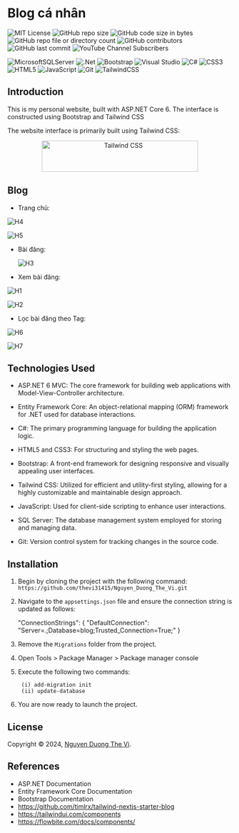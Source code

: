 # Blog cá nhân
  ![MIT License](https://img.shields.io/github/license/dotnet/aspnetcore?color=%230b0&style=flat-square)
  ![GitHub repo size](https://img.shields.io/github/repo-size/thevi31415/Nguyen_Duong_The_Vi)
  ![GitHub code size in bytes](https://img.shields.io/github/languages/code-size/thevi31415/Nguyen_Duong_The_Vi)
  ![GitHub repo file or directory count](https://img.shields.io/github/directory-file-count/thevi31415/Nguyen_Duong_The_Vi)
  ![GitHub contributors](https://img.shields.io/github/contributors/thevi31415/Nguyen_Duong_The_Vi)
  ![GitHub last commit](https://img.shields.io/github/last-commit/thevi31415/Nguyen_Duong_The_Vi)
  ![YouTube Channel Subscribers](https://img.shields.io/youtube/channel/subscribers/UCHolhpqtcjh-r4bICRRnqyA)

 
![MicrosoftSQLServer](https://img.shields.io/badge/Microsoft%20SQL%20Server-CC2927?style=for-the-badge&logo=microsoft%20sql%20server&logoColor=white)
![.Net](https://img.shields.io/badge/.NET-5C2D91?style=for-the-badge&logo=.net&logoColor=white)
![Bootstrap](https://img.shields.io/badge/bootstrap-%238511FA.svg?style=for-the-badge&logo=bootstrap&logoColor=white)
![Visual Studio](https://img.shields.io/badge/Visual%20Studio-5C2D91.svg?style=for-the-badge&logo=visual-studio&logoColor=white)
![C#](https://img.shields.io/badge/c%23-%23239120.svg?style=for-the-badge&logo=csharp&logoColor=white)
![CSS3](https://img.shields.io/badge/css3-%231572B6.svg?style=for-the-badge&logo=css3&logoColor=white)
![HTML5](https://img.shields.io/badge/html5-%23E34F26.svg?style=for-the-badge&logo=html5&logoColor=white)
![JavaScript](https://img.shields.io/badge/javascript-%23323330.svg?style=for-the-badge&logo=javascript&logoColor=%23F7DF1E)
![Git](https://img.shields.io/badge/git-%23F05033.svg?style=for-the-badge&logo=git&logoColor=white)
![TailwindCSS](https://img.shields.io/badge/Tailwind_CSS-38B2AC?style=for-the-badge&logo=tailwind-css&logoColor=white)
## Introduction
This is my personal website, built with ASP.NET Core 6. The interface is constructed using Bootstrap and Tailwind CSS

The website interface is primarily built using Tailwind CSS:
<p align="center">
  <a href="https://tailwindcss.com" target="_blank">
    <picture>
      <source media="(prefers-color-scheme: dark)" srcset="https://raw.githubusercontent.com/tailwindlabs/tailwindcss/HEAD/.github/logo-dark.svg">
      <source media="(prefers-color-scheme: light)" srcset="https://raw.githubusercontent.com/tailwindlabs/tailwindcss/HEAD/.github/logo-light.svg">
      <img alt="Tailwind CSS" src="https://raw.githubusercontent.com/tailwindlabs/tailwindcss/HEAD/.github/logo-light.svg" width="350" height="70" style="max-width: 100%;">
    </picture>
  </a>
</p>

## Blog
- Trang chủ:

![H4](https://github.com/thevi31415/Nguyen_Duong_The_Vi/assets/92256900/8f86ae63-a253-43a4-b260-32fff7661c47)

![H5](https://github.com/thevi31415/Nguyen_Duong_The_Vi/assets/92256900/eddf2afb-0151-40d7-b9ba-d0f3167bbd92)
- Bài đăng:

  ![H3](https://github.com/thevi31415/Nguyen_Duong_The_Vi/assets/92256900/43a1506f-46aa-4372-94be-a3b0b5477356)

- Xem bài đăng:

![H1](https://github.com/thevi31415/Nguyen_Duong_The_Vi/assets/92256900/9ddf8d81-77c7-41b8-ba37-225e4b7a9dfa)

![H2](https://github.com/thevi31415/Nguyen_Duong_The_Vi/assets/92256900/50724c40-3e6c-4a03-82b4-ec840ace3ee4)

- Lọc bài đăng theo Tag:
  
![H6](https://github.com/thevi31415/Nguyen_Duong_The_Vi/assets/92256900/9067027a-ab1d-4758-8817-0c7d2a989c05)

![H7](https://github.com/thevi31415/Nguyen_Duong_The_Vi/assets/92256900/8e3bc311-ee1c-4ddb-b5d8-5658bc675598)


## Technologies Used
- ASP.NET 6 MVC: The core framework for building web applications with Model-View-Controller architecture.

- Entity Framework Core: An object-relational mapping (ORM) framework for .NET used for database interactions.

- C#: The primary programming language for building the application logic.

- HTML5 and CSS3: For structuring and styling the web pages.

- Bootstrap: A front-end framework for designing responsive and visually appealing user interfaces.
  
- Tailwind CSS: Utilized for efficient and utility-first styling, allowing for a highly customizable and maintainable design approach.

- JavaScript: Used for client-side scripting to enhance user interactions.

- SQL Server: The database management system employed for storing and managing data.

- Git: Version control system for tracking changes in the source code.

## Installation
1. Begin by cloning the project with the following command:
   `https://github.com/thevi31415/Nguyen_Duong_The_Vi.git`
2. Navigate to the  `appsettings.json` file and ensure the connection string is updated as follows:

   "ConnectionStrings": {
     "DefaultConnection": "Server=.;Database=blog;Trusted_Connection=True;"
   }

3. Remove the  `Migrations` folder from the project.
4. Open Tools > Package Manager > Package manager console
5. Execute the following two commands:
    ```
     (i) add-migration init
     (ii) update-database
     ````
6. You are now ready to launch the project.

## License

Copyright © 2024, [Nguyen Duong The Vi](https://github.com/thevi31415).
## References
- ASP.NET Documentation
- Entity Framework Core Documentation
- Bootstrap Documentation
- https://github.com/timlrx/tailwind-nextjs-starter-blog
- https://tailwindui.com/components
- https://flowbite.com/docs/components/
